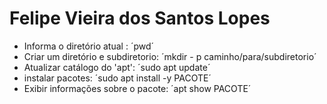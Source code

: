 # Felipe Vieira dos Santos Lopes

- Informa o diretório atual : ´pwd´
- Criar um diretório e subdiretorio: ´mkdir - p caminho/para/subdiretorio´
- Atualizar catálogo do 'apt': ´sudo apt update´
- instalar pacotes: ´sudo apt install -y PACOTE´
- Exibir informações sobre o pacote: ´apt show PACOTE´
